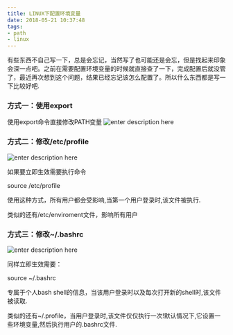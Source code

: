 ```yaml
---
title: LINUX下配置环境变量
date: 2018-05-21 10:37:48
tags:
- path
- linux
---
```


有些东西不自己写一下，总是会忘记，当然写了也可能还是会忘，但是找起来印象会深一点吧。之前在需要配置环境变量的时候就直接查了一下，完成配置后就没管了，最近再次想到这个问题，结果已经忘记该怎么配置了。所以什么东西都是写一下比较好吧.
<!--more-->

### 方式一：使用export
使用export命令直接修改PATH变量
![enter description here](fig1.png)

### 方式二：修改/etc/profile
![enter description here](fig2.png)

如果要立即生效需要执行命令

source /etc/profile

使用这种方式，所有用户都会受影响,当第一个用户登录时,该文件被执行.

类似的还有/etc/enviroment文件，影响所有用户


### 方式三：修改~/.bashrc
![enter description here](fig3.png)

同样立即生效需要：

source ~/.bashrc

专属于个人bash shell的信息，当该用户登录时以及每次打开新的shell时,该文件被读取.

类似的还有~/.profile，当用户登录时,该文件仅仅执行一次!默认情况下,它设置一些环境变量,然后执行用户的.bashrc文件.

